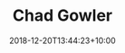 ---
title: "Chad Gowler"
date: 2018-12-20T13:44:23+10:00
draft: false
promoted: ''
jobtitle: "Web Developer (1.8 yrs)"
weight: 1.8
---